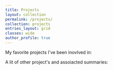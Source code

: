 ```yaml
---
title: Projects
layout: collection
permalink: /projects/
collection: projects
entries_layout: grid
classes: wide
author_profile: true
---
```


My favorite projects I've been inovlved in: 


A lit of other project's and assoiacted summaries: